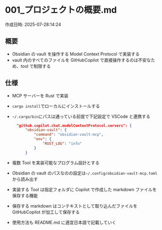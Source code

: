 # 001\_プロジェクトの概要.md

作成日時: 2025-07-28:14:24

## 概要

- Obsidian の vault を操作する Model Context Protocol で実装する
- vault 内のすべてのファイルを GitHubCopilot で直接操作するのは不安なため、tool で制限する

## 仕様

- MCP サーバーを Rust で実装
- `cargo install`でローカルにインストールする
- `~/.cargo/bin`にパスは通っている前提で下記設定で VSCode と連携する

  ```json
    "github.copilot.chat.modelContextProtocol.servers": {
        "obsidian-vault": {
            "command": "obsidian-vault-mcp",
            "env": {
                "RUST_LOG": "info"
            }
        }
  ```

- 複数 Tool を実装可能なプログラム設計とする
- Obsidian の vault のパスなのの設定は`~/.config/obsidian-vault-mcp.toml`から読み出す
- 実装する Tool は指定フォルダに Copilot で作成した markdown ファイルを保存する機能
- 保存する markdown はコンテキストとして取り込んだファイルを GitHubCopilot が加工して保存する
- 使用方法も README.md に適宜日本語で記載していく
